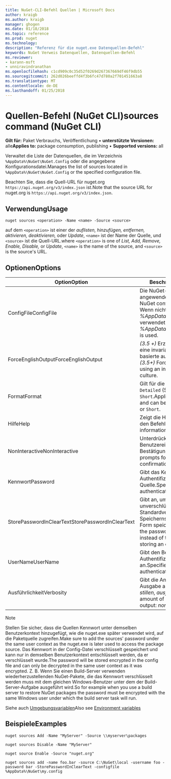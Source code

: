 ```yaml
---
title: NuGet-CLI-Befehl Quellen | Microsoft Docs
author: kraigb
ms.author: kraigb
manager: ghogen
ms.date: 01/18/2018
ms.topic: reference
ms.prod: nuget
ms.technology: 
description: "Referenz für die nuget.exe Datenquellen-Befehl"
keywords: NuGet Verweis Datenquellen, Datenquellen-Befehl
ms.reviewer:
- karann-msft
- unniravindranathan
ms.openlocfilehash: c1cd909c0c35d52f0269d267367669df46f9db55
ms.sourcegitcommit: 262d026beeffd4f3b6fc47d780a2f701451663a8
ms.translationtype: MT
ms.contentlocale: de-DE
ms.lasthandoff: 01/25/2018
---
```

# <a name="sources-command-nuget-cli"></a><span data-ttu-id="84297-104">Quellen-Befehl (NuGet CLI)</span><span class="sxs-lookup"><span data-stu-id="84297-104">sources command (NuGet CLI)</span></span>

<span data-ttu-id="84297-105">**Gilt für:** Paket Verbrauchs, Veröffentlichung &bullet; **unterstützte Versionen:** alle</span><span class="sxs-lookup"><span data-stu-id="84297-105">**Applies to:** package consumption, publishing &bullet; **Supported versions:** all</span></span>

<span data-ttu-id="84297-106">Verwaltet die Liste der Datenquellen, die im Verzeichnis `%AppData%\NuGet\NuGet.Config` oder die angegebene Konfigurationsdatei.</span><span class="sxs-lookup"><span data-stu-id="84297-106">Manages the list of sources located in `%AppData%\NuGet\NuGet.Config` or the specified configuration file.</span></span>

<span data-ttu-id="84297-107">Beachten Sie, dass die Quell-URL für nuget.org `https://api.nuget.org/v3/index.json` ist.</span><span class="sxs-lookup"><span data-stu-id="84297-107">Note that the source URL for nuget.org is `https://api.nuget.org/v3/index.json`.</span></span>

## <a name="usage"></a><span data-ttu-id="84297-108">Verwendung</span><span class="sxs-lookup"><span data-stu-id="84297-108">Usage</span></span>

```cli
nuget sources <operation> -Name <name> -Source <source>
```

<span data-ttu-id="84297-109">auf dem `<operation>` ist einer der *auflisten, hinzufügen, entfernen, aktivieren, deaktivieren,* oder *Update*, `<name>` ist der Name der Quelle, und `<source>` ist die Quell-URL.</span><span class="sxs-lookup"><span data-stu-id="84297-109">where `<operation>` is one of *List, Add, Remove, Enable, Disable,* or *Update*, `<name>` is the name of the source, and `<source>` is the source's URL.</span></span>

## <a name="options"></a><span data-ttu-id="84297-110">Optionen</span><span class="sxs-lookup"><span data-stu-id="84297-110">Options</span></span>

| <span data-ttu-id="84297-111">Option</span><span class="sxs-lookup"><span data-stu-id="84297-111">Option</span></span> | <span data-ttu-id="84297-112">Beschreibung</span><span class="sxs-lookup"><span data-stu-id="84297-112">Description</span></span> |
| --- | --- |
| <span data-ttu-id="84297-113">ConfigFile</span><span class="sxs-lookup"><span data-stu-id="84297-113">ConfigFile</span></span> | <span data-ttu-id="84297-114">Die NuGet-Konfigurationsdatei angewendet werden soll.</span><span class="sxs-lookup"><span data-stu-id="84297-114">The NuGet configuration file to apply.</span></span> <span data-ttu-id="84297-115">Wenn nicht angegeben, *%AppData%\NuGet\NuGet.Config* verwendet wird.</span><span class="sxs-lookup"><span data-stu-id="84297-115">If not specified, *%AppData%\NuGet\NuGet.Config* is used.</span></span> |
| <span data-ttu-id="84297-116">ForceEnglishOutput</span><span class="sxs-lookup"><span data-stu-id="84297-116">ForceEnglishOutput</span></span> | <span data-ttu-id="84297-117">*(3.5 +)*  Erzwingt nuget.exe über eine invariante Kultur Englisch-basierte ausgeführt werden.</span><span class="sxs-lookup"><span data-stu-id="84297-117">*(3.5+)* Forces nuget.exe to run using an invariant, English-based culture.</span></span> |
| <span data-ttu-id="84297-118">Format</span><span class="sxs-lookup"><span data-stu-id="84297-118">Format</span></span> | <span data-ttu-id="84297-119">Gilt für die `list` Aktion und kann `Detailed` (Standard) oder `Short`.</span><span class="sxs-lookup"><span data-stu-id="84297-119">Applies to the `list` action and can be `Detailed` (the default) or `Short`.</span></span> |
| <span data-ttu-id="84297-120">Hilfe</span><span class="sxs-lookup"><span data-stu-id="84297-120">Help</span></span> | <span data-ttu-id="84297-121">Zeigt die Hilfe Informationen für den Befehl.</span><span class="sxs-lookup"><span data-stu-id="84297-121">Displays help information for the command.</span></span> |
| <span data-ttu-id="84297-122">NonInteractive</span><span class="sxs-lookup"><span data-stu-id="84297-122">NonInteractive</span></span> | <span data-ttu-id="84297-123">Unterdrückt aufforderungen für Benutzereingaben oder Bestätigungen an.</span><span class="sxs-lookup"><span data-stu-id="84297-123">Suppresses prompts for user input or confirmations.</span></span> |
| <span data-ttu-id="84297-124">Kennwort</span><span class="sxs-lookup"><span data-stu-id="84297-124">Password</span></span> | <span data-ttu-id="84297-125">Gibt das Kennwort für die Authentifizierung mit der Quelle.</span><span class="sxs-lookup"><span data-stu-id="84297-125">Specifies the password for authenticating with the source.</span></span> |
| <span data-ttu-id="84297-126">StorePasswordInClearText</span><span class="sxs-lookup"><span data-stu-id="84297-126">StorePasswordInClearText</span></span> | <span data-ttu-id="84297-127">Gibt an, um das Kennwort in unverschlüsselter Text statt das Standardverhalten des Speicherns von verschlüsselter Form speichern.</span><span class="sxs-lookup"><span data-stu-id="84297-127">Indicates to store the password in unencrypted text instead of the default behavior of storing an encrypted form.</span></span> |
| <span data-ttu-id="84297-128">UserName</span><span class="sxs-lookup"><span data-stu-id="84297-128">UserName</span></span> | <span data-ttu-id="84297-129">Gibt den Benutzernamen für die Authentifizierung mit der Quelle an.</span><span class="sxs-lookup"><span data-stu-id="84297-129">Specifies the user name for authenticating with the source.</span></span> |
| <span data-ttu-id="84297-130">Ausführlichkeit</span><span class="sxs-lookup"><span data-stu-id="84297-130">Verbosity</span></span> | <span data-ttu-id="84297-131">Gibt die Anzahl der Details in der Ausgabe angezeigt: *normalen*, *stillen*, *ausführliche*.</span><span class="sxs-lookup"><span data-stu-id="84297-131">Specifies the amount of detail displayed in the output: *normal*, *quiet*, *detailed*.</span></span> |

> [!Note]
> <span data-ttu-id="84297-132">Stellen Sie sicher, dass die Quellen Kennwort unter demselben Benutzerkontext hinzugefügt, wie die nuget.exe später verwendet wird, auf die Paketquelle zugreifen.</span><span class="sxs-lookup"><span data-stu-id="84297-132">Make sure to add the sources' password under the same user context as the nuget.exe is later used to access the package source.</span></span> <span data-ttu-id="84297-133">Das Kennwort in der Config-Datei verschlüsselt gespeichert und kann nur in demselben Benutzerkontext entschlüsselt werden, da er verschlüsselt wurde.</span><span class="sxs-lookup"><span data-stu-id="84297-133">The password will be stored encrypted in the config file and can only be decrypted in the same user context as it was encrypted.</span></span> <span data-ttu-id="84297-134">Z. B. Wenn Sie einen Build-Server verwenden wiederherzustellenden NuGet-Pakete, die das Kennwort verschlüsselt werden muss mit dem gleichen Windows-Benutzer unter dem der Build-Server-Aufgabe ausgeführt wird.</span><span class="sxs-lookup"><span data-stu-id="84297-134">So for example when you use a build server to restore NuGet packages the password must be encrypted with the same Windows user under which  the build server task will run.</span></span>

<span data-ttu-id="84297-135">Siehe auch [Umgebungsvariablen](cli-ref-environment-variables.md)</span><span class="sxs-lookup"><span data-stu-id="84297-135">Also see [Environment variables](cli-ref-environment-variables.md)</span></span>

## <a name="examples"></a><span data-ttu-id="84297-136">Beispiele</span><span class="sxs-lookup"><span data-stu-id="84297-136">Examples</span></span>

```cli
nuget sources Add -Name "MyServer" -Source \\myserver\packages

nuget sources Disable -Name "MyServer"

nuget source Enable -Source "nuget.org"

nuget sources add -name foo.bar -source C:\NuGet\local -username foo -password bar -StorePasswordInClearText -configfile %AppData%\NuGet\my.config
```
